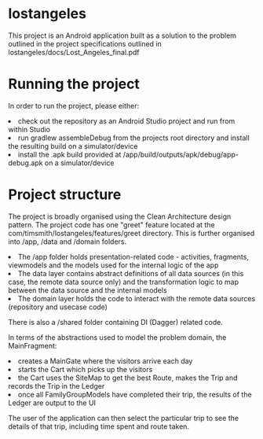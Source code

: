 # lostangeles
This project is an Android application built as a solution to the problem outlined in the project specifications outlined in lostangeles/docs/Lost_Angeles_final.pdf

# Running the project
In order to run the project, please either: <br/> 
<li>check out the repository as an Android Studio project and run from within Studio</li>
<li>run gradlew assembleDebug from the projects root directory and install the resulting build on a simulator/device</li>
<li>install the .apk build provided at /app/build/outputs/apk/debug/app-debug.apk on a simulator/device</li>

# Project structure
The project is broadly organised using the Clean Architecture design pattern. The project code has one "greet" feature located at the com/timsmith/lostangeles/features/greet directory. This is further organised into /app, /data and /domain folders. <br />
<li>The /app folder holds presentation-related code - activities, fragments, viewmodels and the models used for the internal logic of the app</li>
<li>The data layer contains abstract definitions of all data sources (in this case, the remote data source only) and the transformation logic to map between the data source and the internal models</li>
<li>The domain layer holds the code to interact with the remote data sources (repository and usecase code)</li>

There is also a /shared folder containing DI (Dagger) related code.

In terms of the abstractions used to model the problem domain, the MainFragment:
<li>creates a MainGate where the visitors arrive each day</li>
<li>starts the Cart which picks up the visitors</li>
<li>the Cart uses the SiteMap to get the best Route, makes the Trip and records the Trip in the Ledger</li>
<li>once all FamilyGroupModels have completed their trip, the results of the Ledger are output to the UI</li>
<p>
The user of the application can then select the particular trip to see the details of that trip, including time spent and route taken.
</p> 
